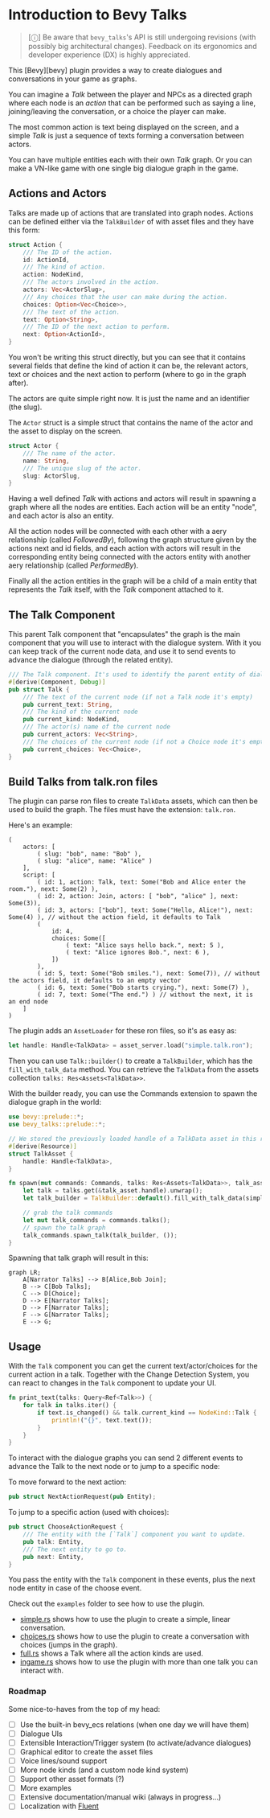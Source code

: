 # Introduction to Bevy Talks

> [&#9432;] 
> Be aware that `bevy_talks`'s API is still undergoing revisions (with possibly big architectural changes). Feedback on its ergonomics and developer experience (DX) is highly appreciated.

This [Bevy][bevy] plugin provides a way to create dialogues and conversations in your game as graphs. 

You can imagine a *Talk* between the player and NPCs as a directed graph where each node is an *action* that can be performed 
such as saying a line, joining/leaving the conversation, or a choice the player can make.

The most common action is text being displayed on the screen, and a simple *Talk* is
just a sequence of texts forming a conversation between actors.

You can have multiple entities each with their own *Talk* graph. Or you can make a VN-like game with one single big dialogue graph in the game.

## Actions and Actors

Talks are made up of actions that are translated into graph nodes. 
Actions can be defined either via the `TalkBuilder` of with asset files and they have this form:

```rust
struct Action {
    /// The ID of the action.
    id: ActionId,
    /// The kind of action.
    action: NodeKind,
    /// The actors involved in the action.
    actors: Vec<ActorSlug>,
    /// Any choices that the user can make during the action.
    choices: Option<Vec<Choice>>,
    /// The text of the action.
    text: Option<String>,
    /// The ID of the next action to perform.
    next: Option<ActionId>,
}
```

You won't be writing this struct directly, but you can see that it contains several fields that define the kind of action it can be, the relevant actors, text or choices and the next action to perform (where to go in the graph after).

The actors are quite simple right now. It is just the name and an identifier (the slug).

The `Actor` struct is a simple struct that contains the name of the actor and the asset to display on the screen.

```rust
struct Actor {
    /// The name of the actor.
    name: String,
    /// The unique slug of the actor.
    slug: ActorSlug,
}
```

Having a well defined *Talk* with actions and actors will result in spawning a graph where all the nodes are entities.
Each action will be an entity "node", and each actor is also an entity. 

All the action nodes will be connected with each other with a aery relationship (called *FollowedBy*), following the graph structure given by the actions next and id fields, and each action with actors will result in the corresponding entity being connected with the actors entity with another aery relationship (called *PerformedBy*).

Finally all the action entities in the graph will be a child of a main entity that represents the *Talk* itself, with the *Talk* component attached to it.

## The Talk Component

This parent Talk component that "encapsulates" the graph is the main component that you will use to interact with the dialogue system.
With it you can keep track of the current node data, and use it to send events to advance the dialogue (through the related entity).

```rust
/// The Talk component. It's used to identify the parent entity of dialogue entity graphs.
#[derive(Component, Debug)]
pub struct Talk {
    /// The text of the current node (if not a Talk node it's empty)
    pub current_text: String,
    /// The kind of the current node
    pub current_kind: NodeKind,
    /// The actor(s) name of the current node
    pub current_actors: Vec<String>,
    /// The choices of the current node (if not a Choice node it's empty)
    pub current_choices: Vec<Choice>,
}
```

## Build Talks from talk.ron files

The plugin can parse ron files to create `TalkData` assets, which can then be used to build the graph. 
The files must have the extension: `talk.ron`.

Here's an example:

```rust,ignore
(
    actors: [
        ( slug: "bob", name: "Bob" ),
        ( slug: "alice", name: "Alice" )
    ],
    script: [
        ( id: 1, action: Talk, text: Some("Bob and Alice enter the room."), next: Some(2) ),
        ( id: 2, action: Join, actors: [ "bob", "alice" ], next: Some(3)),
        ( id: 3, actors: ["bob"], text: Some("Hello, Alice!"), next: Some(4) ), // without the action field, it defaults to Talk
        (
            id: 4,
            choices: Some([
                ( text: "Alice says hello back.", next: 5 ),
                ( text: "Alice ignores Bob.", next: 6 ),
            ])
        ),
        ( id: 5, text: Some("Bob smiles."), next: Some(7)), // without the actors field, it defaults to an empty vector
        ( id: 6, text: Some("Bob starts crying."), next: Some(7) ),
        ( id: 7, text: Some("The end.") ) // without the next, it is an end node
    ]
)
```

The plugin adds an `AssetLoader` for these ron files, so it's as easy as: 

```rust
let handle: Handle<TalkData> = asset_server.load("simple.talk.ron");
```

Then you can use `Talk::builder()` to create a `TalkBuilder`, which has the `fill_with_talk_data` method. 
You can retrieve the `TalkData` from the assets collection `talks: Res<Assets<TalkData>>`.


With the builder ready, you can use the Commands extension to spawn the dialogue graph in the world:

```rust
use bevy::prelude::*;
use bevy_talks::prelude::*;

// We stored the previously loaded handle of a TalkData asset in this resource
#[derive(Resource)]
struct TalkAsset {
    handle: Handle<TalkData>,
}

fn spawn(mut commands: Commands, talks: Res<Assets<TalkData>>, talk_asset: Res<TalkAsset>) {
    let talk = talks.get(&talk_asset.handle).unwrap();
    let talk_builder = TalkBuilder::default().fill_with_talk_data(simple_talk);

    // grab the talk commands
    let mut talk_commands = commands.talks();
    // spawn the talk graph
    talk_commands.spawn_talk(talk_builder, ());
}
```

Spawning that talk graph will result in this:


```mermaid
graph LR;
    A[Narrator Talks] --> B[Alice,Bob Join];
    B --> C[Bob Talks];
    C --> D[Choice];
    D --> E[Narrator Talks];
    D --> F[Narrator Talks];
    F --> G[Narrator Talks];
    E --> G;
```

## Usage

With the `Talk` component you can get the current text/actor/choices for the current action in a talk. 
Together with the Change Detection System, you can react to changes in the `Talk` component to update your UI.

```rust
fn print_text(talks: Query<Ref<Talk>>) {
    for talk in talks.iter() {
        if text.is_changed() && talk.current_kind == NodeKind::Talk {
            println!("{}", text.text());
        }
    }
}
```

To interact with the dialogue graphs you can send 2 different events to advance the Talk to the next node or to jump to a specific node:

To move forward to the next action:

```rust
pub struct NextActionRequest(pub Entity);
```

To jump to a specific action (used with choices):

```rust
pub struct ChooseActionRequest {
    /// The entity with the [`Talk`] component you want to update.
    pub talk: Entity,
    /// The next entity to go to.
    pub next: Entity,
}
```

You pass the entity with the `Talk` component in these events, plus the next node entity in case of the choose event.

Check out the `examples` folder to see how to use the plugin.

- [simple.rs](examples/simple.rs) shows how to use the plugin to create a simple, linear conversation. 
- [choices.rs](examples/choices.rs) shows how to use the plugin to create a conversation with choices (jumps in the graph).
- [full.rs](examples/full.rs) shows a Talk where all the action kinds are used.
- [ingame.rs](examples/ingame.rs) shows how to use the plugin with more than one talk you can interact with.

### Roadmap

Some nice-to-haves from the top of my head:

- [ ] Use the built-in bevy_ecs relations (when one day we will have them)
- [ ] Dialogue UIs 
- [ ] Extensible Interaction/Trigger system (to activate/advance dialogues)
- [ ] Graphical editor to create the asset files
- [ ] Voice lines/sound support
- [ ] More node kinds (and a custom node kind system)
- [ ] Support other asset formats (?)
- [ ] More examples
- [ ] Extensive documentation/manual wiki (always in progress...)
- [ ] Localization with [Fluent](https://projectfluent.org/)
